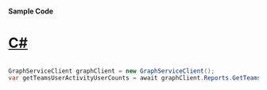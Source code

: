 #### Sample Code
# [C#](#tab/Csharp)

```C#

GraphServiceClient graphClient = new GraphServiceClient();
var getTeamsUserActivityUserCounts = await graphClient.Reports.GetTeamsUserActivityUserCounts.Request().GetAsync();

```